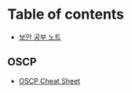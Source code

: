 # Table of contents

* [보안 공부 노트](README.md)

## OSCP

* [OSCP Cheat Sheet](oscp/oscp-cheat-sheet.md)
